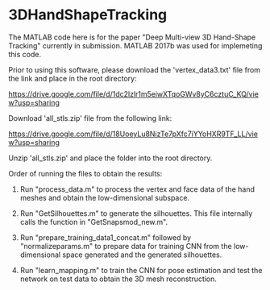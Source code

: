 # 3DHandShapeTracking

The MATLAB code here is for the paper "Deep Multi-view 3D Hand-Shape Tracking" currently in submission. MATLAB 2017b was used
for implemeting this code.

Prior to using this software, please download the 'vertex_data3.txt' file from the link and place in the root directory: 

https://drive.google.com/file/d/1dc2lzlr1m5eiwXTqoGWv8yC6cztuC_KQ/view?usp=sharing

Download 'all_stls.zip' file from the following link:

https://drive.google.com/file/d/18UoeyLu8NizTe7pXfc7iYYoHXR9TF_LL/view?usp=sharing

Unzip 'all_stls.zip' and place the folder into the root directory.

Order of running the files to obtain the results:

1) Run "process_data.m" to process the vertex and face data of the hand meshes and obtain the low-dimensional subspace.
2) Run "GetSilhouettes.m" to generate the silhouettes. This file internally calls the function in "GetSnapsmod_new.m".

3) Run "prepare_training_data1_concat.m" followed by "normalizeparams.m" to prepare data for training CNN from the low-dimensional space generated and the generated silhouettes.

4) Run "learn_mapping.m" to train the CNN for pose estimation and test the network on test data to obtain the 3D mesh reconstruction. 

